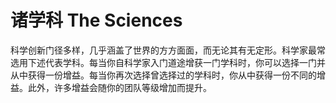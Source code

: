 # 诸学科 The Sciences

科学创新门径多样，几乎涵盖了世界的方方面面，而无论其有无定形。科学家最常选用下述代表学科。每当你自科学家入门道途增获一门学科时，你可以选择一门并从中获得一份增益。每当你再次选择曾选择过的学科时，你从中获得一份不同的增益。此外，许多增益会随你的团队等级增加而提升。  
